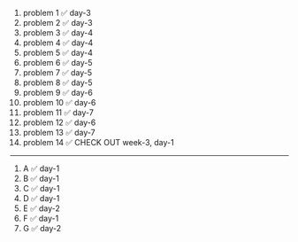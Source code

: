 1. problem 1    ✅ day-3
2. problem 2    ✅ day-3
3. problem 3    ✅ day-4
4. problem 4    ✅ day-4
5. problem 5    ✅ day-4
6. problem 6    ✅ day-5
7. problem 7    ✅ day-5
8. problem 8    ✅ day-5
9. problem 9    ✅ day-6
10. problem 10  ✅ day-6
11. problem 11  ✅ day-7
12. problem 12  ✅ day-6
13. problem 13  ✅ day-7
14. problem 14  ✅ CHECK OUT week-3, day-1

--- 

1. A ✅ day-1
2. B ✅ day-1
3. C ✅ day-1
4. D ✅ day-1
5. E ✅ day-2
6. F ✅ day-1
7. G ✅ day-2 